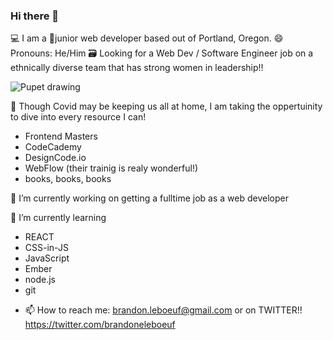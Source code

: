 ### Hi there 👋

💻 I am a 🧛junior web developer based out of Portland, Oregon.
😄 Pronouns: He/Him
🗃 Looking for a Web Dev / Software Engineer job on a ethnically diverse team
that has strong women in leadership!!

![Pupet drawing](/brandonleoeuf/puppet.svg)



👊 Though Covid may be keeping us all at home, I am taking
the oppertuinity to dive into every resource I can!

* Frontend Masters
* CodeCademy
* DesignCode.io
* WebFlow (their trainig is realy wonderful!)
* books, books, books


🔭 I’m currently working on getting a fulltime job as a web developer


🌱 I’m currently learning 

* REACT
* CSS-in-JS
* JavaScript
* Ember
* node.js
* git

- 📫 How to reach me: brandon.leboeuf@gmail.com or on TWITTER!! https://twitter.com/brandoneleboeuf



